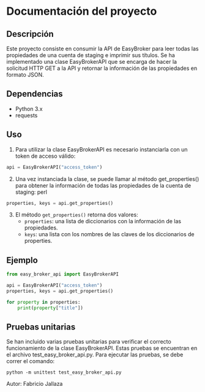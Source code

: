 # Documentación del proyecto
## Descripción
Este proyecto consiste en consumir la API de EasyBroker para leer todas las propiedades de una cuenta de staging e imprimir sus títulos. Se ha implementado una clase EasyBrokerAPI que se encarga de hacer la solicitud HTTP GET a la API y retornar la información de las propiedades en formato JSON.

## Dependencias
- Python 3.x
- requests

## Uso
1. Para utilizar la clase EasyBrokerAPI es necesario instanciarla con un token de acceso válido:
~~~python
api = EasyBrokerAPI("access_token")
~~~

2. Una vez instanciada la clase, se puede llamar al método get_properties() para obtener la información de todas las propiedades de la cuenta de staging:
perl
~~~python
properties, keys = api.get_properties()
~~~

3. El método `get_properties()` retorna dos valores:
   - `properties`: una lista de diccionarios con la información de las propiedades.
   - `keys`: una lista con los nombres de las claves de los diccionarios de properties.
## Ejemplo

~~~python
from easy_broker_api import EasyBrokerAPI

api = EasyBrokerAPI("access_token")
properties, keys = api.get_properties()

for property in properties:
    print(property["title"])
~~~

## Pruebas unitarias
Se han incluido varias pruebas unitarias para verificar el correcto funcionamiento de la clase EasyBrokerAPI. Estas pruebas se encuentran en el archivo test_easy_broker_api.py. Para ejecutar las pruebas, se debe correr el comando:

~~~
python -m unittest test_easy_broker_api.py
~~~

Autor: Fabricio Jallaza